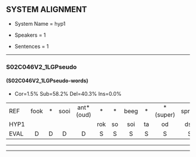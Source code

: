 
## SYSTEM ALIGNMENT

- System Name = hyp1

- Speakers = 1

- Sentences = 1

---

### S02C046V2_1LGPseudo

#### (S02C046V2_1LGPseudo-words)

- Cor=1.5%	Sub=58.2%	Del=40.3%	Ins=0.0%

|  |  |  |  |  |  |  |  |  |  |  |  |  |  |  |  |  |  |  |  |  |  |  |  |  |  |  |  |  |  |  |  |  |  |  |  |  |  |  |  |  |  |  |  |  |  |  |  |  |  |  |  |  |  |  |  |  |  |  |  |  |  |  |  |  |  |  |  |
|:--- |:---:|:---:|:---:|:---:|:---:|:---:|:---:|:---:|:---:|:---:|:---:|:---:|:---:|:---:|:---:|:---:|:---:|:---:|:---:|:---:|:---:|:---:|:---:|:---:|:---:|:---:|:---:|:---:|:---:|:---:|:---:|:---:|:---:|:---:|:---:|:---:|:---:|:---:|:---:|:---:|:---:|:---:|:---:|:---:|:---:|:---:|:---:|:---:|:---:|:---:|:---:|:---:|:---:|:---:|:---:|:---:|:---:|:---:|:---:|:---:|:---:|:---:|:---:|:---:|:---:|:---:|:---:|
| REF | fook | * | sooi | ant*(oud) | * | * | beeg | * | *(super) | sprunt | hool | larst | *s | vout | zwoei | fam | * | rachts | * | vaap | *s | sprieuw*(spreeuw) | *s | keng | * | swoers | doer | * | plirt | * | jien | blard*(blaar) | guul | hoekt | neeuw | noork | vid | * | * | zans | * | leum | haans | spaai | * | * | * | * | sjalt | heik*(hei) | * | * | sank | roen | frijk | eem | schard | * | * | * | * | grek | dron | snaaf*(staaf) | * | stuid | *s |
| HYP1 |  |  |  |  | rok | so | soi | ta | od | dsu | suto | ho | lag | voud | swoi | fam |  |  |  |  |  |  |  |  |  |  |  |  |  |  |  |  |  |  |  |  |  |  |  | raa | v | speel | enn | so | doo | lé | je | jen | la | mee | no | zou | h | uh | harn | stai | e | sal | he | sa | ho | ei | ssige | uh | dero | ta | te |
| EVAL | D | D | D | D | S | S | S | S | S | S | S | S | S | S | S |  | D | D | D | D | D | D | D | D | D | D | D | D | D | D | D | D | D | D | D | D | D | D | D | S | S | S | S | S | S | S | S | S | S | S | S | S | S | S | S | S | S | S | S | S | S | S | S | S | S | S | S |
---

---
